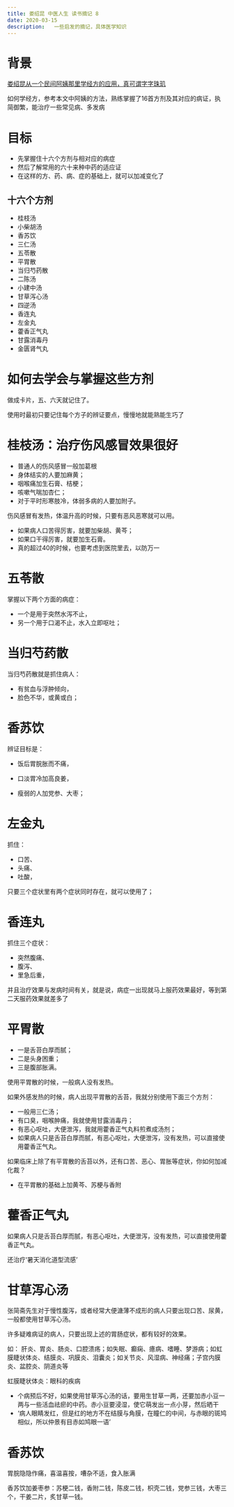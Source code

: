 ```yaml
---
title: 娄绍昆 中医人生 读书摘记 8
date: 2020-03-15
description:   一些启发的摘记，具体医学知识
---
```


# 背景

[娄绍昆从一个民间阿姨那里学经方的应用，真可谓字字珠玑](https://mp.weixin.qq.com/s/Z1R8uSULp5BlKBS_6xZmyQ)

如何学经方，参考本文中阿姨的方法，熟练掌握了16首方剂及其对应的病证，执简御繁，能治疗一些常见病、多发病

# 目标

- 先掌握住十六个方剂与相对应的病症
- 然后了解常用的六十来种中药的适应证
- 在这样的方、药、病、症的基础上，就可以加减变化了

## 十六个方剂

- 桂枝汤
- 小柴胡汤
- 香苏饮
- 三仁汤
- 五苓散
- 平胃散
- 当归芍药散
- 二陈汤
- 小建中汤
- 甘草泻心汤
- 四逆汤
- 香连丸
- 左金丸
- 藿香正气丸
- 甘露消毒丹
- 金匮肾气丸

# 如何去学会与掌握这些方剂

做成卡片，五、六天就记住了。

使用时最初只要记住每个方子的辨证要点，慢慢地就能熟能生巧了

# 桂枝汤：治疗伤风感冒效果很好

- 普通人的伤风感冒一般加葛根
- 身体结实的人要加麻黄；
- 咽喉痛加生石膏、桔梗；
- 咳嗽气喘加杏仁；
- 对于平时形寒肢冷，体弱多病的人要加附子。

伤风感冒有发热，体温升高的时候，只要有恶风恶寒就可以用。

- 如果病人口苦得厉害，就要加柴胡、黄芩；
- 如果口干得厉害，就要加生石膏。
- 真的超过40的时候，也要考虑到医院里去，以防万一

# 五苓散

掌握以下两个方面的病症：

- 一个是用于突然水泻不止，
- 另一个用于口渴不止，水入立即呕吐；

# 当归芍药散

当归芍药散就是抓住病人：

- 有贫血与浮肿倾向，
- 脸色不华，或黄或白；
  
# 香苏饮

辨证目标是：

- 饭后胃脘胀而不痛，
  
- 口淡胃冷加高良姜，
- 瘦弱的人加党参、大枣；

# 左金丸

抓住：

- 口苦、
- 头痛、
- 吐酸，

只要三个症状里有两个症状同时存在，就可以使用了；

# 香连丸

抓住三个症状：

- 突然腹痛、
- 腹泻、
- 里急后重，

并且治疗效果与发病时间有关，就是说，病症一出现就马上服药效果最好，等到第二天服药效果就差多了

# 平胃散

- 一是舌苔白厚而腻；
- 二是头身困重；
- 三是腹部胀满。

使用平胃散的时候，一般病人没有发热。

如果外感发热的时候，病人出现平胃散的舌苔，我就分别使用下面三个方剂：

- 一般用三仁汤；
- 有口臭，咽喉肿痛，我就使用甘露消毒丹；
- 有恶心呕吐，大便泄泻，我就用藿香正气丸料煎煮成汤剂；
- 如果病人只是舌苔白厚而腻，有恶心呕吐，大便泄泻，没有发热，可以直接使用藿香正气丸。

如果临床上除了有平胃散的舌苔以外，还有口苦、恶心、胃胀等症状，你如何加减化裁？

- 在平胃散的基础上加黄芩、苏梗与香附

# 藿香正气丸

如果病人只是舌苔白厚而腻，有恶心呕吐，大便泄泻，没有发热，可以直接使用藿香正气丸。

还治疗‘暑天消化道型流感’

# 甘草泻心汤

张简斋先生对于慢性腹泻，或者经常大便溏薄不成形的病人只要出现口苦、尿黄，一般都使用甘草泻心汤。

许多疑难病证的病人，只要出现上述的胃肠症状，都有较好的效果。

如：
肝炎、胃炎、肠炎、口腔溃疡；如失眠、癫痫、癔病、嗜睡、梦游病；如虹膜睫状体炎、结膜炎、巩膜炎、泪囊炎；如关节炎、风湿病、神经痛；子宫内膜炎、盆腔炎、阴道炎等

虹膜睫状体炎：眼科的疾病
- 个病预后不好，如果使用甘草泻心汤的话，要用生甘草一两，还要加赤小豆一两与一些活血祛瘀的中药。赤小豆要浸湿，使它萌发出一点小芽，然后晒干
- ‘病人眼睛发红，但是红的地方不在结膜与角膜，在瞳仁的中间，与赤眼的斑鸠相似，所以仲景有目赤如鸠眼一语’

# 香苏饮

胃脘隐隐作痛，喜温喜按，嘈杂不适，食入胀满

香苏饮加姜枣参：苏梗二钱，香附二钱，陈皮二钱，枳壳二钱，党参三钱，大枣三个，干姜二片，炙甘草一钱。